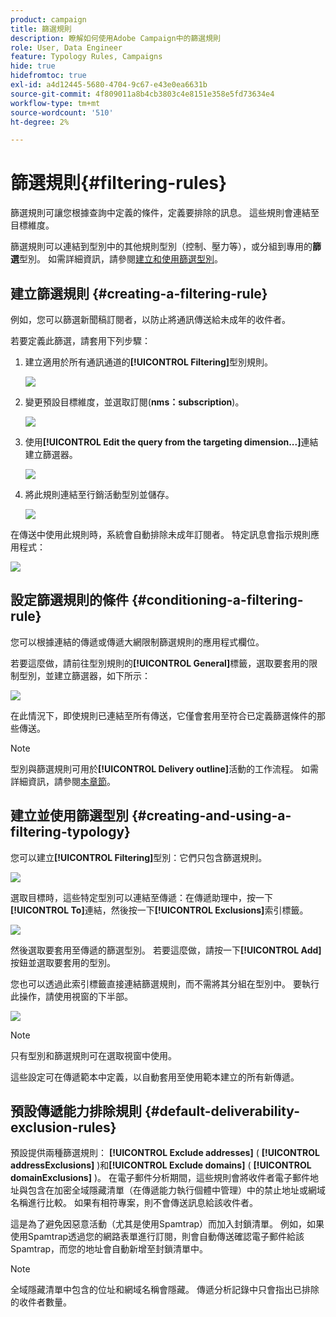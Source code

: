 ```yaml
---
product: campaign
title: 篩選規則
description: 瞭解如何使用Adobe Campaign中的篩選規則
role: User, Data Engineer
feature: Typology Rules, Campaigns
hide: true
hidefromtoc: true
exl-id: a4d12445-5680-4704-9c67-e43e0ea6631b
source-git-commit: 4f809011a8b4cb3803c4e8151e358e5fd73634e4
workflow-type: tm+mt
source-wordcount: '510'
ht-degree: 2%

---
```


# 篩選規則{#filtering-rules}

篩選規則可讓您根據查詢中定義的條件，定義要排除的訊息。 這些規則會連結至目標維度。

篩選規則可以連結到型別中的其他規則型別（控制、壓力等），或分組到專用的&#x200B;**篩選**&#x200B;型別。 如需詳細資訊，請參閱[建立和使用篩選型別](#creating-and-using-a-filtering-typology)。

## 建立篩選規則 {#creating-a-filtering-rule}

例如，您可以篩選新聞稿訂閱者，以防止將通訊傳送給未成年的收件者。

若要定義此篩選，請套用下列步驟：

1. 建立適用於所有通訊通道的&#x200B;**[!UICONTROL Filtering]**&#x200B;型別規則。

   ![](assets/campaign_opt_create_filter_01.png)

1. 變更預設目標維度，並選取訂閱(**nms：subscription**)。

   ![](assets/campaign_opt_create_filter_02.png)

1. 使用&#x200B;**[!UICONTROL Edit the query from the targeting dimension...]**&#x200B;連結建立篩選器。

   ![](assets/campaign_opt_create_filter_03.png)

1. 將此規則連結至行銷活動型別並儲存。

   ![](assets/campaign_opt_create_filter_04.png)

在傳送中使用此規則時，系統會自動排除未成年訂閱者。 特定訊息會指示規則應用程式：

![](assets/campaign_opt_create_filter_05.png)

## 設定篩選規則的條件 {#conditioning-a-filtering-rule}

您可以根據連結的傳遞或傳遞大網限制篩選規則的應用程式欄位。

若要這麼做，請前往型別規則的&#x200B;**[!UICONTROL General]**&#x200B;標籤，選取要套用的限制型別，並建立篩選器，如下所示：

![](assets/campaign_opt_create_filter_06.png)

在此情況下，即使規則已連結至所有傳送，它僅會套用至符合已定義篩選條件的那些傳送。

>[!NOTE]
>
>型別與篩選規則可用於&#x200B;**[!UICONTROL Delivery outline]**&#x200B;活動的工作流程。 如需詳細資訊，請參閱[本章節](../../workflow/using/delivery-outline.md)。

## 建立並使用篩選型別 {#creating-and-using-a-filtering-typology}

您可以建立&#x200B;**[!UICONTROL Filtering]**&#x200B;型別：它們只包含篩選規則。

![](assets/campaign_opt_create_typo_filtering.png)

選取目標時，這些特定型別可以連結至傳遞：在傳遞助理中，按一下&#x200B;**[!UICONTROL To]**&#x200B;連結，然後按一下&#x200B;**[!UICONTROL Exclusions]**&#x200B;索引標籤。

![](assets/campaign_opt_apply_typo_filtering.png)

然後選取要套用至傳遞的篩選型別。 若要這麼做，請按一下&#x200B;**[!UICONTROL Add]**&#x200B;按鈕並選取要套用的型別。

您也可以透過此索引標籤直接連結篩選規則，而不需將其分組在型別中。 要執行此操作，請使用視窗的下半部。

![](assets/campaign_opt_select_typo_filtering.png)

>[!NOTE]
>
>只有型別和篩選規則可在選取視窗中使用。
>
>這些設定可在傳遞範本中定義，以自動套用至使用範本建立的所有新傳遞。
>

## 預設傳遞能力排除規則 {#default-deliverability-exclusion-rules}

預設提供兩種篩選規則： **[!UICONTROL Exclude addresses]** ( **[!UICONTROL addressExclusions]** )和&#x200B;**[!UICONTROL Exclude domains]** ( **[!UICONTROL domainExclusions]** )。 在電子郵件分析期間，這些規則會將收件者電子郵件地址與包含在加密全域隱藏清單（在傳遞能力執行個體中管理）中的禁止地址或網域名稱進行比較。 如果有相符專案，則不會傳送訊息給該收件者。

這是為了避免因惡意活動（尤其是使用Spamtrap）而加入封鎖清單。 例如，如果使用Spamtrap透過您的網路表單進行訂閱，則會自動傳送確認電子郵件給該Spamtrap，而您的地址會自動新增至封鎖清單中。

>[!NOTE]
>
>全域隱藏清單中包含的位址和網域名稱會隱藏。 傳遞分析記錄中只會指出已排除的收件者數量。
